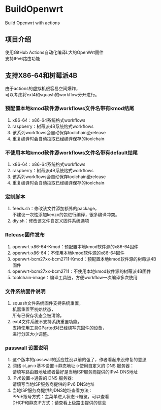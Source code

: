# BuildOpenwrt
Build Openwrt with actions

## 项目介绍
使用GitHub Actions自动化编译L大的OpenWrt固件  
支持IPv6路由功能

## 支持X86-64和树莓派4B
由于actions的虚拟机很容易空间爆炸，  
可以考虑将ext4和squash的workflow分开进行。

### 预配置本地kmod软件源workflows文件名带有kmod结尾
1. x86-64：x86-64系统格式workflows
4. raspberry：树莓派4B系统格式workflows
5. 该系列workflows会自动保存toolchain至release
6. 重复编译时会自动拉取已经编译保存的toolchain

### 不使用本地kmod软件源workflows文件名带有default结尾
1. x86-64：x86-64系统格式workflows
3. raspberry：树莓派4B系统格式workflows
5. 该系列workflows会自动保存toolchain至release
6. 重复编译时会自动拉取已经编译保存的toolchain

### 定制脚本
1. feeds.sh：修改该文件添加额外的package，  
不建议一次性添加kenzo的包进行编译，很多编译冲突。
2. diy.sh：修改该文件自定义固件系统选项

### Release固件发布
1. openwrt-x86-64-Kmod：预配置本地kmod软件源的x86-64固件
2. openwrt-x86-64：不使用本地kmod软件源的x86-64固件
3. openwrt-bcm27xx-bcm2711-Kmod：预配置本地kmod软件源的树莓派4B固件
4. openwrt-bcm27xx-bcm2711：不使用本地kmod软件源的树莓派4B固件
5. toolchain-image：编译工具链，方便workflow一次编译多次使用

### 文件系统固件说明
1. squash文件系统固件支持系统重置，  
  机器重置至初始状态，  
  所有已保存状态会被清除。
2. ext4文件系统不支持系统重置功能，  
  支持使用工具GParted对已经烧写完固件的设备，  
  进行分区大小调整。

### passwall 设置说明
1. 这个版本的passwall的适应性没以前的强了，作者看起来没修复的意思
2. 网络->Lan->基本设置->静态地址->使用自定义的 DNS 服务器：  
请填写路由器地址或者最好是当地ISP服务商提供的IPv4 DNS地址  
3. IPv6设置->通告的 DNS 服务器:  
请填写当地ISP服务商提供的IPv6 DNS地址 
4. 当地ISP服务商提供的DNS地址查看方法：  
PPoE拨号方式：主菜单进入状态->概览，可以查看  
DHCP和静态IP方式：请查看上级路由提供的信息
